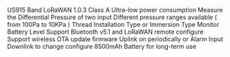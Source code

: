 US915 Band
LoRaWAN 1.0.3 Class A
Ultra-low power consumption
Measure the Differential Pressure of two input
Different pressure ranges available ( from 100Pa to 10KPa )
Thread Installation Type or Immersion Type
Monitor Battery Level
Support Bluetooth v5.1 and LoRaWAN remote configure
Support wireless OTA update firmware
Uplink on periodically or Alarm Input
Downlink to change configure
8500mAh Battery for long-term use
